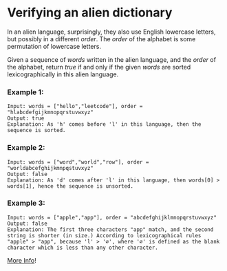 # Verifying an alien dictionary

In an alien language, surprisingly, they also use English lowercase letters, but possibly in a different *order*. The *order* of the alphabet is some permutation of lowercase letters.

Given a sequence of *words* written in the alien language, and the *order* of the alphabet, return *true* if and only if the given *words* are sorted lexicographically in this alien language.

### Example 1:
    Input: words = ["hello","leetcode"], order = "hlabcdefgijkmnopqrstuvwxyz"
    Output: true
    Explanation: As 'h' comes before 'l' in this language, then the sequence is sorted.

### Example 2:
    Input: words = ["word","world","row"], order = "worldabcefghijkmnpqstuvxyz"
    Output: false
    Explanation: As 'd' comes after 'l' in this language, then words[0] > words[1], hence the sequence is unsorted.

### Example 3:
    Input: words = ["apple","app"], order = "abcdefghijklmnopqrstuvwxyz"
    Output: false
    Explanation: The first three characters "app" match, and the second string is shorter (in size.) According to lexicographical rules "apple" > "app", because 'l' > '∅', where '∅' is defined as the blank character which is less than any other character. 


[More Info](https://en.wikipedia.org/wiki/Lexicographic_order)!